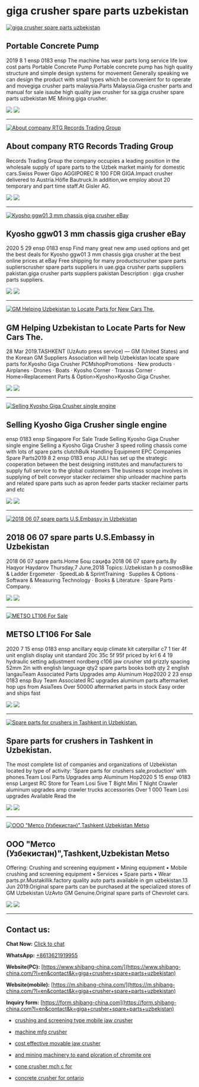 # giga crusher spare parts uzbekistan

<a href="https://swt.shibang-china.com/?l=en&img&k=giga+crusher+spare+parts+uzbekistan" target="_blank">![giga crusher spare parts uzbekistan](http://static.shibang-china.com/all-800x300/832.jpg)</a>

## Portable Concrete Pump
2019 8 1 ensp 0183 ensp The machine has wear parts long service life low cost parts Portable Concrete Pump Portable concrete pump has high quality structure and simple design systems for movement Generally speaking we can design the product with small types which be convenient for to operate and movegiga crusher parts malaysia.Parts Malaysia.Giga crusher parts and manual for sale isaube high quality jaw crusher for sa.giga crusher spare parts uzbekistan ME Mining.giga crusher.


<a href="https://whatsapp.shibangsoft.com/WhatsApp.php" target="_blank" title="WhatsApp">![](http://static.shibang-china.com/icon/whatsapp.png)</a> <a href="https://swt.shibang-china.com/?l=en&icon&k=giga+crusher+spare+parts+uzbekistan" target="_blank">![](http://static.shibang-china.com/icon/chat-en.png)</a>

---

<a href="https://swt.shibang-china.com/?l=en&img&k=giga+crusher+spare+parts+uzbekistan" target="_blank">![About company RTG Records Trading Group](http://static.shibang-china.com/all-800x300/248.jpg)</a>

## About company RTG Records Trading Group
Records Trading Group the company occupies a leading position in the wholesale supply of spare parts to the Uzbek market mainly for domestic cars.Swiss Power Gipo AGGIPOREC R 100 FDR GIGA.Impact crusher delivered to Austria.Höfle Bautruck.In addition,we employ about 20 temporary and part time staff.At Gisler AG.


<a href="https://whatsapp.shibangsoft.com/WhatsApp.php" target="_blank" title="WhatsApp">![](http://static.shibang-china.com/icon/whatsapp.png)</a> <a href="https://swt.shibang-china.com/?l=en&icon&k=giga+crusher+spare+parts+uzbekistan" target="_blank">![](http://static.shibang-china.com/icon/chat-en.png)</a>

---

<a href="https://swt.shibang-china.com/?l=en&img&k=giga+crusher+spare+parts+uzbekistan" target="_blank">![Kyosho ggw01 3 mm chassis giga crusher eBay](http://static.shibang-china.com/all-800x300/836.jpg)</a>

## Kyosho ggw01 3 mm chassis giga crusher eBay
2020 5 29 ensp 0183 ensp Find many great new amp used options and get the best deals for Kyosho ggw01 3 mm chassis giga crusher at the best online prices at eBay Free shipping for many productscrusher spare parts suplierscrusher spare parts suppliers in uae.giga crusher parts suppliers pakistan.giga crusher parts suppliers pakistan Description : giga crusher parts suppliers.


<a href="https://whatsapp.shibangsoft.com/WhatsApp.php" target="_blank" title="WhatsApp">![](http://static.shibang-china.com/icon/whatsapp.png)</a> <a href="https://swt.shibang-china.com/?l=en&icon&k=giga+crusher+spare+parts+uzbekistan" target="_blank">![](http://static.shibang-china.com/icon/chat-en.png)</a>

---

<a href="https://swt.shibang-china.com/?l=en&img&k=giga+crusher+spare+parts+uzbekistan" target="_blank">![GM Helping Uzbekistan to Locate Parts for New Cars The.](http://static.shibang-china.com/all-800x300/657.jpg)</a>

## GM Helping Uzbekistan to Locate Parts for New Cars The.
28 Mar 2019.TASHKENT (UzAuto press service) — GM (United States) and the Korean GM Suppliers Association will help Uzbekistan locate spare parts for.Kyosho Giga Crusher PCMshopPromotions &middot; New products &middot; Airplanes &middot; Drones &middot; Boats &middot; Kyosho Corner &middot; Traxxas Corner &middot; Home&gt;Replacement Parts &amp; Option&gt;Kyosho&gt;Kyosho Giga Crusher.


<a href="https://whatsapp.shibangsoft.com/WhatsApp.php" target="_blank" title="WhatsApp">![](http://static.shibang-china.com/icon/whatsapp.png)</a> <a href="https://swt.shibang-china.com/?l=en&icon&k=giga+crusher+spare+parts+uzbekistan" target="_blank">![](http://static.shibang-china.com/icon/chat-en.png)</a>

---

<a href="https://swt.shibang-china.com/?l=en&img&k=giga+crusher+spare+parts+uzbekistan" target="_blank">![Selling Kyosho Giga Crusher single engine](http://static.shibang-china.com/all-800x300/1399.jpg)</a>

## Selling Kyosho Giga Crusher single engine
ensp 0183 ensp Singapore For Sale Trade Selling Kyosho Giga Crusher single engine Selling a Kyosho Giga Crusher 3 speed rolling chassis come with lots of spare parts clutchBulk Handling Equipment EPC Companies Spare Parts2019 8 2 ensp 0183 ensp JULI has set up the strategic cooperation between the best designing institutes and manufacturers to supply full service to the global customers The business scope involves in supplying of belt conveyor stacker reclaimer ship unloader machine parts and related spare parts such as apron feeder parts stacker reclaimer parts and etc


<a href="https://whatsapp.shibangsoft.com/WhatsApp.php" target="_blank" title="WhatsApp">![](http://static.shibang-china.com/icon/whatsapp.png)</a> <a href="https://swt.shibang-china.com/?l=en&icon&k=giga+crusher+spare+parts+uzbekistan" target="_blank">![](http://static.shibang-china.com/icon/chat-en.png)</a>

---

<a href="https://swt.shibang-china.com/?l=en&img&k=giga+crusher+spare+parts+uzbekistan" target="_blank">![2018 06 07 spare parts U.S.Embassy in Uzbekistan](http://static.shibang-china.com/all-800x300/709.jpg)</a>

## 2018 06 07 spare parts U.S.Embassy in Uzbekistan
2018 06 07 spare parts.Home Бош саҳифа 2018 06 07 spare parts.By Haqyor Haydarov Thursday,7 June,2018 Topics:.Uzbekistan h p cosmosBike &amp; Ladder Ergometer &middot; SpeedLab &amp; SprintTraining &middot; Supplies &amp; Options &middot; Software &amp; Measuring Technology &middot; Books &amp; Literature &middot; Spare Parts &middot; Company.


<a href="https://whatsapp.shibangsoft.com/WhatsApp.php" target="_blank" title="WhatsApp">![](http://static.shibang-china.com/icon/whatsapp.png)</a> <a href="https://swt.shibang-china.com/?l=en&icon&k=giga+crusher+spare+parts+uzbekistan" target="_blank">![](http://static.shibang-china.com/icon/chat-en.png)</a>

---

<a href="https://swt.shibang-china.com/?l=en&img&k=giga+crusher+spare+parts+uzbekistan" target="_blank">![METSO LT106 For Sale](http://static.shibang-china.com/all-800x300/523.jpg)</a>

## METSO LT106 For Sale
2020 7 15 ensp 0183 ensp ancillary equip climate kit caterpillar c7 1 tier 4f unit english display unit standard 20c 35c 5f 95f priced by krl 6 4 19 hydraulic setting adjustment nordberg c106 jaw crusher std grizzly spacing 52mm 2in with english language qty2 spare parts books both qty 2 english langauTeam Associated Parts Upgrades amp Aluminum Hop2020 2 23 ensp 0183 ensp Buy Team Associated RC upgrades aluminum parts aftermarket hop ups from AsiaTees Over 50000 aftermarket parts in stock Easy order and ships fast


<a href="https://whatsapp.shibangsoft.com/WhatsApp.php" target="_blank" title="WhatsApp">![](http://static.shibang-china.com/icon/whatsapp.png)</a> <a href="https://swt.shibang-china.com/?l=en&icon&k=giga+crusher+spare+parts+uzbekistan" target="_blank">![](http://static.shibang-china.com/icon/chat-en.png)</a>

---

<a href="https://swt.shibang-china.com/?l=en&img&k=giga+crusher+spare+parts+uzbekistan" target="_blank">![Spare parts for crushers in Tashkent in Uzbekistan.](http://static.shibang-china.com/all-800x300/347.jpg)</a>

## Spare parts for crushers in Tashkent in Uzbekistan.
The most complete list of companies and organizations of Uzbekistan located by type of activity: &#39;Spare parts for crushers sale,production&#39; with phones.Team Losi Parts Upgrades amp Aluminum Hop2020 5 15 ensp 0183 ensp Largest RC Store for Team Losi 5ive T 8ight Mini T Night Crawler aluminum upgrades amp crawler trucks accessories Over 1 000 Team Losi upgrades Available Read the


<a href="https://whatsapp.shibangsoft.com/WhatsApp.php" target="_blank" title="WhatsApp">![](http://static.shibang-china.com/icon/whatsapp.png)</a> <a href="https://swt.shibang-china.com/?l=en&icon&k=giga+crusher+spare+parts+uzbekistan" target="_blank">![](http://static.shibang-china.com/icon/chat-en.png)</a>

---

<a href="https://swt.shibang-china.com/?l=en&img&k=giga+crusher+spare+parts+uzbekistan" target="_blank">![ООО &quot;Метсо (Узбекистан)&quot;,Tashkent,Uzbekistan Metso](http://static.shibang-china.com/all-800x300/451.jpg)</a>

## ООО &quot;Метсо (Узбекистан)&quot;,Tashkent,Uzbekistan Metso
Offering: Crushing and screening equipment • Mining equipment • Mobile crushing and screening equipment • Services • Spare parts • Wear parts.pr.Mustakillik.factory quality auto parts available in gm uzbekistan.13 Jun 2019.Original spare parts can be purchased at the specialized stores of GM Uzbekistan UzAvto GM Genuine.Original spare parts of Chevrolet cars.


<a href="https://whatsapp.shibangsoft.com/WhatsApp.php" target="_blank" title="WhatsApp">![](http://static.shibang-china.com/icon/whatsapp.png)</a> <a href="https://swt.shibang-china.com/?l=en&icon&k=giga+crusher+spare+parts+uzbekistan" target="_blank">![](http://static.shibang-china.com/icon/chat-en.png)</a>

---
## Contact us:

**Chat Now:** [Click to chat](https://swt.shibang-china.com?l=en&contact&k=giga+crusher+spare+parts+uzbekistan)

**WhatsApp:**  [+8613621919955](https://whatsapp.shibangsoft.com/WhatsApp.php)

**Website(PC):** [https://www.shibang-china.com/](https://www.shibang-china.com/?l=en&contact&k=giga+crusher+spare+parts+uzbekistan)

**Website(mobile):** [https://m.shibang-china.com/](https://m.shibang-china.com/?l=en&contact&k=giga+crusher+spare+parts+uzbekistan)

**Inquiry form:** [https://form.shibang-china.com](https://form.shibang-china.com?l=en&contact&k=giga+crusher+spare+parts+uzbekistan)

* [crushing and screening type mobile jaw crusher](../170/crushing%20and%20screening%20type%20mobile%20jaw%20crusher.md)

* [machine mfg crusher](../169/machine%20mfg%20crusher.md)

* [cost effective movable jaw crusher](../170/cost%20effective%20movable%20jaw%20crusher.md)

* [and mining machinery to eand ploration of chromite ore](../164/and%20mining%20machinery%20to%20eand%20ploration%20of%20chromite%20ore.md)

* [cone crusher mch c for](../162/cone%20crusher%20mch%20c%20for.md)

* [concrete crusher for ontario](../170/concrete%20crusher%20for%20ontario.md)